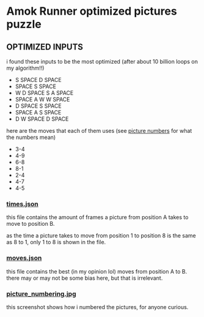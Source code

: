 # Amok Runner optimized pictures puzzle

## OPTIMIZED INPUTS

i found these inputs to be the most optimized (after about 10 billion loops on my algorithm!!)
- S SPACE D SPACE
- SPACE S SPACE
- W D SPACE S A SPACE
- SPACE A W W SPACE
- D SPACE S SPACE
- SPACE A S SPACE
- D W SPACE D SPACE

here are the moves that each of them uses (see [picture numbers](https://github.com/notPlatformer/amok-pictures/blob/main/picture_numbering.jpg) for what the numbers mean)
- 3-4
- 4-9
- 6-8
- 8-1
- 2-4
- 4-7
- 4-5

### [times.json](https://github.com/notPlatformer/amok-pictures/blob/main/times.json)

this file contains the amount of frames a picture from position A takes to move to position B.

as the time a picture takes to move from position 1 to position 8 is the same as 8 to 1, only 1 to 8 is shown in the file.

### [moves.json](https://github.com/notPlatformer/amok-pictures/blob/main/moves.json)

this file contains the best (in my opinion lol) moves from position A to B. there may or may not be some bias here, but that is irrelevant.

### [picture_numbering.jpg](https://github.com/notPlatformer/amok-pictures/blob/main/picture_numbering.jpg)

this screenshot shows how i numbered the pictures, for anyone curious.
